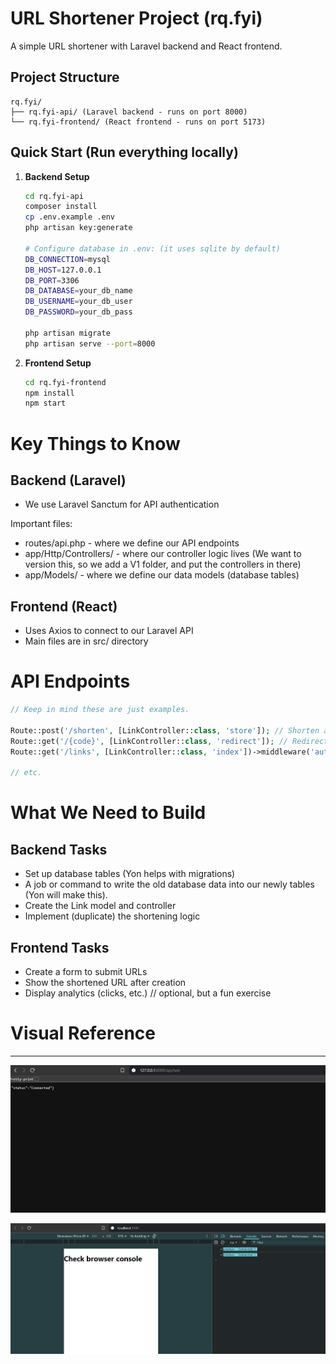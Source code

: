 # URL Shortener Project (rq.fyi)

A simple URL shortener with Laravel backend and React frontend.

## Project Structure
```MD
rq.fyi/
├── rq.fyi-api/ (Laravel backend - runs on port 8000)
└── rq.fyi-frontend/ (React frontend - runs on port 5173)
```


## Quick Start (Run everything locally)

1. **Backend Setup**
   ```bash
   cd rq.fyi-api
   composer install
   cp .env.example .env
   php artisan key:generate
   
   # Configure database in .env: (it uses sqlite by default)
   DB_CONNECTION=mysql
   DB_HOST=127.0.0.1
   DB_PORT=3306
   DB_DATABASE=your_db_name
   DB_USERNAME=your_db_user
   DB_PASSWORD=your_db_pass
   
   php artisan migrate
   php artisan serve --port=8000

2. **Frontend Setup**
     ```bash
    cd rq.fyi-frontend
    npm install
    npm start

# Key Things to Know
## Backend (Laravel)
- We use Laravel Sanctum for API authentication

Important files:

- routes/api.php - where we define our API endpoints
- app/Http/Controllers/ - where our controller logic lives (We want to version this, so we add a V1 folder, and put the controllers in there)
- app/Models/ - where we define our data models (database tables)

## Frontend (React)
- Uses Axios to connect to our Laravel API
- Main files are in src/ directory

# API Endpoints
```php
// Keep in mind these are just examples.

Route::post('/shorten', [LinkController::class, 'store']); // Shorten a URL
Route::get('/{code}', [LinkController::class, 'redirect']); // Redirect short URL
Route::get('/links', [LinkController::class, 'index'])->middleware('auth:sanctum'); // List all links (requires auth) -> https://laravel.com/docs/12.x/sanctum

// etc.
```

#  What We Need to Build
## Backend Tasks
- Set up database tables (Yon helps with migrations)
- A job or command to write the old database data into our newly tables (Yon will make this).
- Create the Link model and controller
- Implement (duplicate) the shortening logic

## Frontend Tasks
- Create a form to submit URLs
- Show the shortened URL after creation
- Display analytics (clicks, etc.) // optional, but a fun exercise

# Visual Reference

____________________________________________________________________

![alt text](back-end.png)

![alt text](front-end.png)
